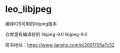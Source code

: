 # leo_libjpeg
编译iOS可用的libjpeg版本

仓库里有编译好的 libjpeg-8.0 libjpeg-9.0

简书地址：https://www.jianshu.com/p/2601705a7c52
